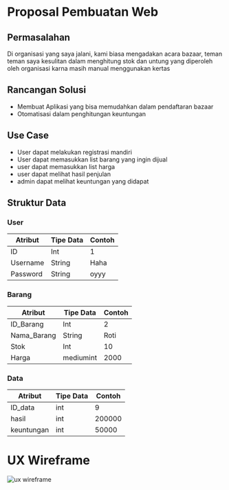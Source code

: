 # Proposal Pembuatan Web

## Permasalahan
Di organisasi yang saya jalani, kami biasa mengadakan acara bazaar, teman teman saya kesulitan dalam menghitung stok dan untung yang diperoleh oleh organisasi karna masih manual menggunakan kertas

## Rancangan Solusi
- Membuat Aplikasi yang bisa memudahkan dalam pendaftaran bazaar 
- Otomatisasi dalam penghitungan keuntungan

## Use Case
- User dapat melakukan registrasi mandiri
- User dapat memasukkan list barang yang ingin dijual
- user dapat memasukkan list harga
- user dapat melihat hasil penjulan
- admin dapat melihat keuntungan yang didapat

## Struktur Data

### User
Atribut|Tipe Data|Contoh
---|---|---
ID|Int|1
Username|String|Haha
Password|String|oyyy

### Barang
Atribut|Tipe Data|Contoh
---|---|---
ID_Barang|Int|2
Nama_Barang|String|Roti
Stok|Int|10
Harga|mediumint|2000

### Data
Atribut|Tipe Data|Contoh
---|---|---
ID_data|int|9
hasil|int|200000
keuntungan|int|50000

# UX Wireframe
![ux wireframe](https://user-images.githubusercontent.com/63436760/189529022-a056c258-7ced-4fac-ae5e-a5cb2757c9d8.jpg)


